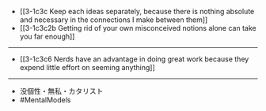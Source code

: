 - [[3-1c3c Keep each ideas separately, because there is nothing absolute and necessary in the connections I make between them]]
- [[3-1c3c2b Getting rid of your own misconceived notions alone can take you far enough]]
---
- [[3-1c3c6 Nerds have an advantage in doing great work because they expend little effort on seeming anything]]
---
- 没個性・無私・カタリスト
- #MentalModels

